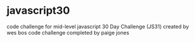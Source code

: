 # javascript30
code challenge for mid-level javascript
30 Day Challenge (JS31) created by wes bos
code challenge completed by paige jones
